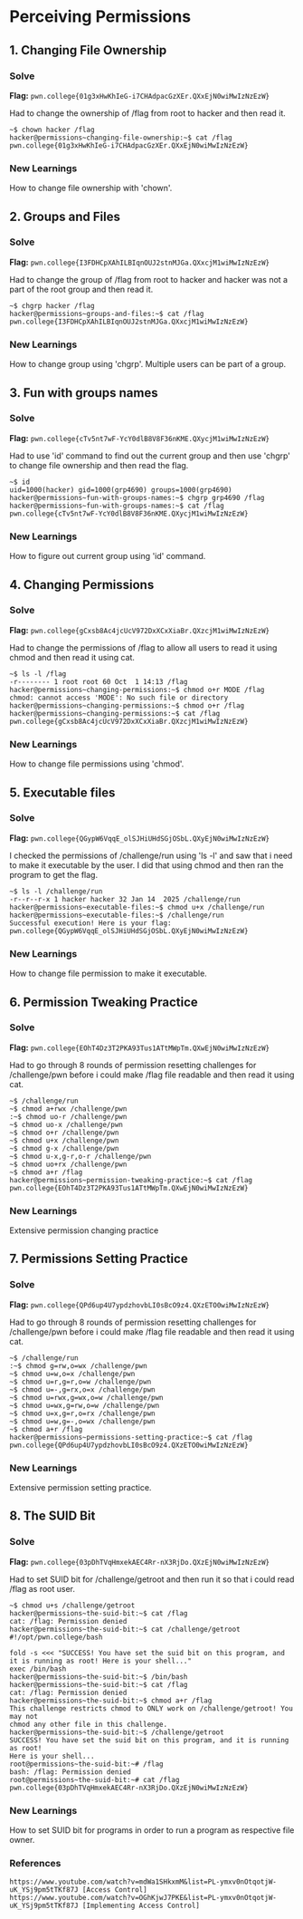 # Perceiving Permissions

## 1. Changing File Ownership

### Solve
**Flag:** `pwn.college{01g3xHwKhIeG-i7CHAdpacGzXEr.QXxEjN0wiMwIzNzEzW}`

Had to change the ownership of /flag from root to hacker and then read it.
```
~$ chown hacker /flag
hacker@permissions~changing-file-ownership:~$ cat /flag
pwn.college{01g3xHwKhIeG-i7CHAdpacGzXEr.QXxEjN0wiMwIzNzEzW}
```

### New Learnings
How to change file ownership with 'chown'.

## 2. Groups and Files

### Solve
**Flag:** `pwn.college{I3FDHCpXAhILBIqnOUJ2stnMJGa.QXxcjM1wiMwIzNzEzW}`

Had to change the group of /flag from root to hacker and hacker was not a part of the root group and then read it.
```
~$ chgrp hacker /flag
hacker@permissions~groups-and-files:~$ cat /flag
pwn.college{I3FDHCpXAhILBIqnOUJ2stnMJGa.QXxcjM1wiMwIzNzEzW}
```

### New Learnings
How to change group using 'chgrp'. Multiple users can be part of a group.

## 3. Fun with groups names

### Solve
**Flag:** `pwn.college{cTv5nt7wF-YcY0dlB8V8F36nKME.QXycjM1wiMwIzNzEzW}`

Had to use 'id' command to find out the current group and then use 'chgrp' to change file ownership and then read the flag.
```
~$ id
uid=1000(hacker) gid=1000(grp4690) groups=1000(grp4690)
hacker@permissions~fun-with-groups-names:~$ chgrp grp4690 /flag
hacker@permissions~fun-with-groups-names:~$ cat /flag
pwn.college{cTv5nt7wF-YcY0dlB8V8F36nKME.QXycjM1wiMwIzNzEzW}
```

### New Learnings
How to figure out current group using 'id' command.

## 4. Changing Permissions

### Solve
**Flag:** `pwn.college{gCxsb8Ac4jcUcV972DxXCxXiaBr.QXzcjM1wiMwIzNzEzW}`

Had to change the permissions of /flag to allow all users to read it using chmod and then read it using cat.
```
~$ ls -l /flag
-r-------- 1 root root 60 Oct  1 14:13 /flag
hacker@permissions~changing-permissions:~$ chmod o+r MODE /flag
chmod: cannot access 'MODE': No such file or directory
hacker@permissions~changing-permissions:~$ chmod o+r /flag
hacker@permissions~changing-permissions:~$ cat /flag
pwn.college{gCxsb8Ac4jcUcV972DxXCxXiaBr.QXzcjM1wiMwIzNzEzW}
```

### New Learnings
How to change file permissions using 'chmod'.

## 5. Executable files

### Solve
**Flag:** `pwn.college{QGypW6VqqE_olSJHiUHdSGjOSbL.QXyEjN0wiMwIzNzEzW}`

I checked the permissions of /challenge/run using 'ls -l' and saw that i need to make it executable by the user. I did that using chmod and then ran the program to get the flag.
```
~$ ls -l /challenge/run
-r--r--r-x 1 hacker hacker 32 Jan 14  2025 /challenge/run
hacker@permissions~executable-files:~$ chmod u+x /challenge/run
hacker@permissions~executable-files:~$ /challenge/run
Successful execution! Here is your flag:
pwn.college{QGypW6VqqE_olSJHiUHdSGjOSbL.QXyEjN0wiMwIzNzEzW}
```

### New Learnings
How to change file permission to make it executable.

## 6. Permission Tweaking Practice

### Solve
**Flag:** `pwn.college{EOhT4Dz3T2PKA93Tus1ATtMWpTm.QXwEjN0wiMwIzNzEzW}`

Had to go through 8 rounds of permission resetting challenges for /challenge/pwn before i could make /flag file readable and then read it using cat.
```
~$ /challenge/run
~$ chmod a+rwx /challenge/pwn
:~$ chmod uo-r /challenge/pwn
~$ chmod uo-x /challenge/pwn
~$ chmod o+r /challenge/pwn
~$ chmod u+x /challenge/pwn
~$ chmod g-x /challenge/pwn
~$ chmod u-x,g-r,o-r /challenge/pwn
~$ chmod uo+rx /challenge/pwn
~$ chmod a+r /flag
hacker@permissions~permission-tweaking-practice:~$ cat /flag
pwn.college{EOhT4Dz3T2PKA93Tus1ATtMWpTm.QXwEjN0wiMwIzNzEzW}
```

### New Learnings
Extensive permission changing practice

## 7. Permissions Setting Practice

### Solve
**Flag:** `pwn.college{QPd6up4U7ypdzhovbLI0sBcO9z4.QXzETO0wiMwIzNzEzW}`

Had to go through 8 rounds of permission resetting challenges for /challenge/pwn before i could make /flag file readable and then read it using cat.

```
~$ /challenge/run
:~$ chmod g=rw,o=wx /challenge/pwn
~$ chmod u=w,o=x /challenge/pwn
~$ chmod u=r,g=r,o=w /challenge/pwn
~$ chmod u=-,g=rx,o=x /challenge/pwn
~$ chmod u=rwx,g=wx,o=w /challenge/pwn
~$ chmod u=wx,g=rw,o=w /challenge/pwn
~$ chmod u=x,g=r,o=rx /challenge/pwn
~$ chmod u=w,g=-,o=wx /challenge/pwn
~$ chmod a+r /flag
hacker@permissions~permissions-setting-practice:~$ cat /flag
pwn.college{QPd6up4U7ypdzhovbLI0sBcO9z4.QXzETO0wiMwIzNzEzW}
```

### New Learnings
Extensive permission setting practice.

## 8. The SUID Bit

### Solve
**Flag:** `pwn.college{03pDhTVqHmxekAEC4Rr-nX3RjDo.QXzEjN0wiMwIzNzEzW}`

Had to set SUID bit for /challenge/getroot and then run it so that i could read /flag as root user.
```
~$ chmod u+s /challenge/getroot
hacker@permissions~the-suid-bit:~$ cat /flag
cat: /flag: Permission denied
hacker@permissions~the-suid-bit:~$ cat /challenge/getroot
#!/opt/pwn.college/bash

fold -s <<< "SUCCESS! You have set the suid bit on this program, and it is running as root! Here is your shell..."
exec /bin/bash
hacker@permissions~the-suid-bit:~$ /bin/bash
hacker@permissions~the-suid-bit:~$ cat /flag
cat: /flag: Permission denied
hacker@permissions~the-suid-bit:~$ chmod a+r /flag
This challenge restricts chmod to ONLY work on /challenge/getroot! You may not 
chmod any other file in this challenge.
hacker@permissions~the-suid-bit:~$ /challenge/getroot
SUCCESS! You have set the suid bit on this program, and it is running as root! 
Here is your shell...
root@permissions~the-suid-bit:~# /flag
bash: /flag: Permission denied
root@permissions~the-suid-bit:~# cat /flag
pwn.college{03pDhTVqHmxekAEC4Rr-nX3RjDo.QXzEjN0wiMwIzNzEzW}
```

### New Learnings
How to set SUID bit for programs in order to run a program as respective file owner.

### References
```
https://www.youtube.com/watch?v=mdWa1SHkxmM&list=PL-ymxv0nOtqotjW-uK_YSj9pm5tTKf87J [Access Control]
https://www.youtube.com/watch?v=OGhKjwJ7PKE&list=PL-ymxv0nOtqotjW-uK_YSj9pm5tTKf87J [Implementing Access Control]
```
